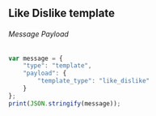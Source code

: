 ##  Like Dislike template


###### Message Payload

```js
var message = {
    "type": "template",
    "payload": {
        "template_type": "like_dislike"
    }
};
print(JSON.stringify(message));
```

